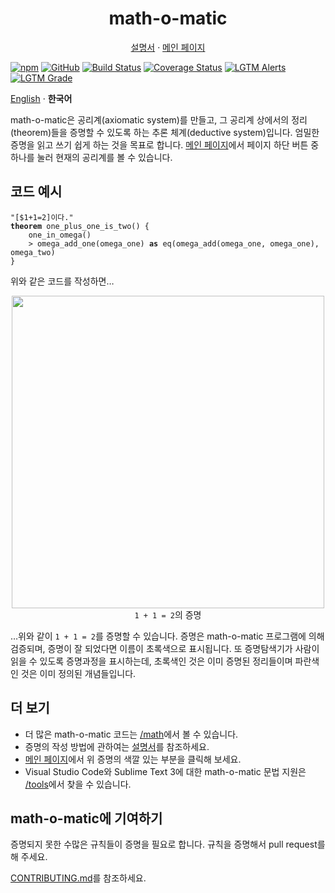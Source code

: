 <h1 align="center">math-o-matic</h1>
<p align="center"><a href="https://logico-philosophical.github.io/math-o-matic/docs/build/index.html">설명서</a> &middot; <a href="https://logico-philosophical.github.io/math-o-matic/web/index.html">메인 페이지</a></p>

[![npm](https://img.shields.io/npm/v/math-o-matic)](https://www.npmjs.com/package/math-o-matic)
[![GitHub](https://img.shields.io/github/license/logico-philosophical/math-o-matic)](https://github.com/logico-philosophical/math-o-matic/blob/master/LICENSE)
[![Build Status](https://img.shields.io/travis/com/logico-philosophical/math-o-matic)](https://travis-ci.com/logico-philosophical/math-o-matic)
[![Coverage Status](https://img.shields.io/coveralls/github/logico-philosophical/math-o-matic)](https://coveralls.io/github/logico-philosophical/math-o-matic?branch=master)
[![LGTM Alerts](https://img.shields.io/lgtm/alerts/github/logico-philosophical/math-o-matic)](https://lgtm.com/projects/g/logico-philosophical/math-o-matic/alerts/)
[![LGTM Grade](https://img.shields.io/lgtm/grade/javascript/github/logico-philosophical/math-o-matic)](https://lgtm.com/projects/g/logico-philosophical/math-o-matic/context:javascript)

[English](/README.md) &middot; **한국어**

math-o-matic은 공리계(axiomatic system)를 만들고, 그 공리계 상에서의 정리(theorem)들을 증명할 수 있도록 하는 추론 체계(deductive system)입니다. 엄밀한 증명을 읽고 쓰기 쉽게 하는 것을 목표로 합니다. [메인 페이지](https://logico-philosophical.github.io/math-o-matic/web/index.html)에서 페이지 하단 버튼 중 하나를 눌러 현재의 공리계를 볼 수 있습니다.

## 코드 예시

<pre><code>"[$1+1=2]이다."
<b>theorem</b> one_plus_one_is_two() {
    one_in_omega()
    &gt; omega_add_one(omega_one) <b>as</b> eq(omega_add(omega_one, omega_one), omega_two)
}</code></pre>

위와 같은 코드를 작성하면&hellip;

<p align="center"><img src="https://i.imgur.com/VTbb8kk.png" width="500px"><br>
<code>1 + 1 = 2</code>의 증명</p>

&hellip;위와 같이 `1 + 1 = 2`를 증명할 수 있습니다. 증명은 math-o-matic 프로그램에 의해 검증되며, 증명이 잘 되었다면 이름이 초록색으로 표시됩니다. 또 증명탐색기가 사람이 읽을 수 있도록 증명과정을 표시하는데, 초록색인 것은 이미 증명된 정리들이며 파란색인 것은 이미 정의된 개념들입니다.

## 더 보기

* 더 많은 math-o-matic 코드는 [/math](/math)에서 볼 수 있습니다.
* 증명의 작성 방법에 관하여는 [설명서](https://logico-philosophical.github.io/math-o-matic/docs/build/index.html)를 참조하세요.
* [메인 페이지](https://logico-philosophical.github.io/math-o-matic/web/index.html)에서 위 증명의 색깔 있는 부분을 클릭해 보세요.
* Visual Studio Code와 Sublime Text 3에 대한 math-o-matic 문법 지원은 [/tools](/tools)에서 찾을 수 있습니다.

## math-o-matic에 기여하기

증명되지 못한 수많은 규칙들이 증명을 필요로 합니다. 규칙을 증명해서 pull request를 해 주세요.

[CONTRIBUTING.md](/CONTRIBUTING.md)를 참조하세요.
